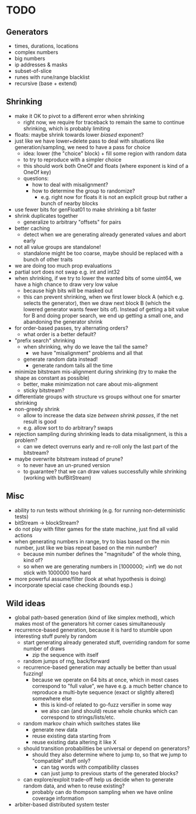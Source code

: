 # TODO

## Generators

- times, durations, locations
- complex numbers
- big numbers
- ip addresses & masks
- subset-of-slice
- runes with rune/range blacklist
- recursive (base + extend)

## Shrinking

- make it OK to pivot to a different error when shrinking
  - right now, we require for traceback to remain the same to continue shrinking, which is probably limiting
- floats: maybe shrink towards lower *biased* exponent?
- just like we have lower+delete pass to deal with situations like generation/sampling, we need to have a pass for choice
  - idea: lower (the "choice" block) + fill some region with random data
  - to try to reproduce with a simpler choice
  - this should work both OneOf and floats (where exponent is kind of a OneOf key)
  - questions:
    - how to deal with misalignment?
    - how to determine the group to randomize?
      - e.g. right now for floats it is not an explicit group but rather a bunch of nearby blocks 
- use fewer bits for genFloat01 to make shrinking a bit faster
- shrink duplicates together
  - generalize to arbitrary "offsets" for pairs
- better caching
  - detect when we are generating already generated values and abort early
- not all value groups are standalone!
  - standalone might be too coarse, maybe should be replaced with a bunch of other traits
- we are doing too much prop evaluations
- partial sort does not swap e.g. int and int32
- when shrinking, if we try to lower the wanted bits of some uint64, we have a high chance to draw very low value
  - because high bits will be masked out
  - this can prevent shrinking, when we first lower block A (which e.g. selects the generator), then
    we draw next block B (which the lowered generator wants fewer bits of). Instead of getting a bit value for B
    and doing proper search, we end up getting a small one, and abandoning the generator shrink
- for order-based passes, try alternating orders?
  - what order is a better default?
- "prefix search" shrinking
  - when shrinking, why do we leave the tail the same?
    - we have "misalignment" problems and all that
  - generate random data instead!
    - generate random tails all the time
- minimize bitstream mis-alignment during shrinking (try to make the shape as constant as possible)
  - better, make minimization not care about mis-alignment
  - sticky bitstream?
- differentiate groups with structure vs groups without one for smarter shrinking
- non-greedy shrink
  - allow to increase the data size *between shrink passes*, if the net result is good
  - e.g. allow sort to do arbitrary? swaps
- rejection sampling during shrinking leads to data misalignment, is this a problem?
  - can we detect overruns early and re-roll only the last part of the bitstream?
- maybe overwrite bitstream instead of prune?
  - to never have an un-pruned version
  - to guarantee? that we can draw values successfully while shrinking (working with bufBitStream)

## Misc

- ability to run tests without shrinking (e.g. for running non-deterministic tests)
- bitStream -> blockStream?
- do not play with filter games for the state machine, just find all valid actions
- when generating numbers in range, try to bias based on the min number,
  just like we bias repeat based on the min number?
  - because min number defines the "magnitude" of the whole thing, kind of?
  - so when we are generating numbers in [1000000; +inf) we do not stick with 1000000 too hard
- more powerful assume/filter (look at what hypothesis is doing)
- incorporate special case checking (bounds esp.)

## Wild ideas

- global path-based generation (kind of like simplex method), which makes most of the generators hit corner cases simultaneously
- recurrence-based generation, because it is hard to stumble upon interesting stuff purely by random
  - start generating already generated stuff, overriding random for some number of draws
    - zip the sequence with itself
  - random jumps of rng, back/forward
  - recurrence-based generation may actually be better than usual fuzzing!
    - because we operate on 64 bits at once, which in most cases correspond to "full value",
      we have e.g. a much better chance to reproduce a multi-byte sequence (exact or slightly altered) somewhere else
      - this is kind-of related to go-fuzz versifier in some way
      - we also can (and should) reuse whole chunks which can correspond to strings/lists/etc.
  - random markov chain which switches states like
    - generate new data
    - reuse existing data starting from
    - reuse existing data altering it like X
  - should transition probabilities be universal or depend on generators?
    - should they also determine where to jump to, so that we jump to "compatible" stuff only?
      - can tag words with compatibility classes
      - can just jump to previous starts of the generated blocks?
  - can explore/exploit trade-off help us decide when to generate random data, and when to reuse existing?
    - probably can do thompson sampling when we have online coverage information
- arbiter-based distributed system tester
